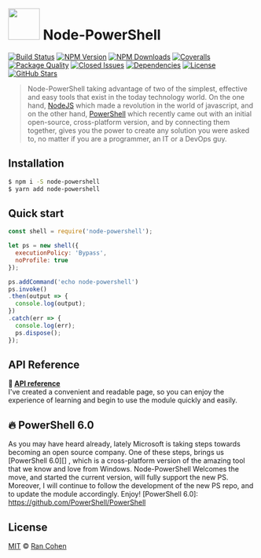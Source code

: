 <img height="64" width="64" src="https://raw.githubusercontent.com/rannn505/node-powershell/master/assets/node-powershell3-1-0.png"> Node-PowerShell
===

<a href="https://travis-ci.org/rannn505/node-powershell"><img src="https://img.shields.io/travis/rannn505/node-powershell.svg?style=flat-square" alt="Build Status"></a>
<a href="https://www.npmjs.com/package/node-powershell"><img src="https://img.shields.io/npm/v/node-powershell.svg?style=flat-square" alt="NPM Version"></a>
<a href="https://npm-stat.com/charts.html?package=node-powershell"><img src="https://img.shields.io/npm/dt/node-powershell.svg?style=flat-square" alt="NPM Downloads"></a>
<a href="https://coveralls.io/github/rannn505/node-powershell"><img src="https://img.shields.io/coveralls/rannn505/node-powershell.svg?style=flat-square" alt="Coveralls"></a>
<a href="http://packagequality.com/#?package=node-powershell"><img src="http://npm.packagequality.com/shield/node-powershell.svg?style=flat-square" alt="Package Quality"></a>
<a href="https://github.com/rannn505/node-powershell/issues?q=is%3Aissue+is%3Aclosed"><img src="https://img.shields.io/github/issues-closed-raw/rannn505/node-powershell.svg?style=flat-square" alt="Closed Issues"></a>
<a href="https://david-dm.org/rannn505/node-powershell"><img src="https://img.shields.io/david/rannn505/node-powershell.svg?style=flat-square" alt="Dependencies"></a>
<a href="https://github.com/rannn505/node-powershell/blob/master/LICENSE"><img src="https://img.shields.io/github/license/rannn505/node-powershell.svg?style=flat-square" alt="License"></a>
<a href="https://github.com/rannn505/node-powershell/stargazers"><img src="https://img.shields.io/github/stars/rannn505/node-powershell.svg?style=social&label=Star" alt=" GitHub Stars"></a>

>  Node-PowerShell taking advantage of two of the simplest, effective and easy tools that exist in the today technology world.
On the one hand, <a href="https://nodejs.org/en/">NodeJS</a> which made a revolution in the world of javascript,
and on the other hand, <a href="https://github.com/PowerShell/PowerShell">PowerShell</a> which recently came out with an initial open-source, cross-platform version,
and by connecting them together, gives you the power to create any solution you were asked to, no matter if you are a programmer, an IT or a DevOps guy.

## Installation
```bash
$ npm i -S node-powershell
$ yarn add node-powershell
```

## Quick start
```javascript
const shell = require('node-powershell');

let ps = new shell({
  executionPolicy: 'Bypass',
  noProfile: true
});

ps.addCommand('echo node-powershell')
ps.invoke()
.then(output => {
  console.log(output);
})
.catch(err => {
  console.log(err);
  ps.dispose();
});
```


## API Reference
**:memo: [API reference](http://cdn.rawgit.com/rannn505/node-powershell/236b6c3a/docs/docs.html)**<br/>
I've created a convenient and readable page, so you can enjoy the experience of learning and begin to use the module quickly and easily.


## :fire: PowerShell 6.0
As you may have heard already, lately Microsoft is taking steps towards becoming an open source company.
One of these steps, brings us [PowerShell 6.0][] , which is a cross-platform version of the amazing tool that we know and love from Windows.
Node-PowerShell Welcomes the move, and started the current version, will fully support the new PS.
Moreover, I will continue to follow the development of the new PS repo, and to update the module accordingly. Enjoy!
[PowerShell 6.0]: https://github.com/PowerShell/PowerShell


## License

  [MIT](LICENSE) © [Ran Cohen](https://github.com/rannn505)
